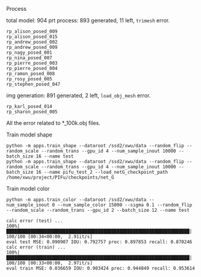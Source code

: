Process

total model: 904
prt process: 893 generated, 11 left, `trimesh` error.
```
rp_alison_posed_009
rp_alison_posed_015
rp_andrew_posed_002
rp_andrew_posed_009
rp_nagy_posed_001
rp_nina_posed_007
rp_pierre_posed_003
rp_pierre_posed_004
rp_ramon_posed_008
rp_rosy_posed_005
rp_stephen_posed_047
```
img generation: 891 generated, 2 left, `load_obj_mesh` error.
```
rp_karl_posed_014
rp_sharon_posed_005
```

All the error related to *_100k.obj files.

Train model shape
```text
python -m apps.train_shape --dataroot /ssd2/xwu/data --random_flip --random_scale --random_trans --gpu_id 4 --num_sample_inout 10000 --batch_size 16 --name test
python -m apps.train_shape --dataroot /ssd2/xwu/data --random_flip --random_scale --random_trans --gpu_id 4 --num_sample_inout 10000 --batch_size 16 --name pifu_test_2 --load_netG_checkpoint_path /home/xwu/project/PIFu/checkpoints/net_G
```

Train model color
```text
python -m apps.train_color --dataroot /ssd2/xwu/data --num_sample_inout 0 --num_sample_color 15000 --sigma 0.1 --random_flip --random_scale --random_trans --gpu_id 2 --batch_size 12 --name test
```

```text
calc error (test) ...
100%|████████████████████████████████████████████████████████████████████| 100/100 [00:34<00:00,  2.91it/s]
eval test MSE: 0.090907 IOU: 0.792757 prec: 0.897853 recall: 0.870246
calc error (train) ...
100%|████████████████████████████████████████████████████████████████████| 100/100 [00:33<00:00,  2.97it/s]
eval train MSE: 0.036659 IOU: 0.903424 prec: 0.944849 recall: 0.953614
```

